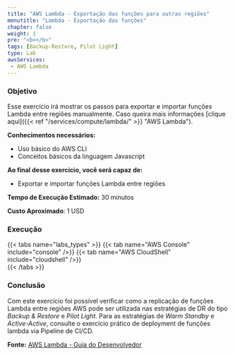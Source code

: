 ```yaml
---
title: "AWS Lambda - Exportação das funções para outras regiões"
menutitle: "Lambda - Exportação das funções"
chapter: false
weight: 1
pre: "<b></b>"
tags: [Backup-Restore, Pilot Light]
type: Lab
awsServices:
 - AWS Lambda
---
```


### Objetivo

Esse exercício irá mostrar os passos para exportar e importar funções Lambda entre regiões manualmente. Caso queira mais informações [clique aqui]({{< ref "/services/compute/lambda/" >}} "AWS Lambda").

**Conhecimentos necessários:** 
- Uso básico do AWS CLI
- Conceitos básicos da linguagem Javascript


**Ao final desse exercício, você será capaz de:**
- Exportar e importar funções Lambda entre regiões

**Tempo de Execução Estimado:** 30 minutos

**Custo Aproximado**: 1 USD


### Execução
{{< tabs name="labs_types" >}} 
{{< tab name="AWS Console" include="console" />}} 
{{< tab name="AWS CloudShell" include="cloudshell" />}}  
{{< /tabs >}}

### Conclusão

Com este exercício foi possível verificar como a replicação de funções Lambda entre regiões AWS pode ser utilizada nas estratégias de DR do tipo *Backup & Restore* e *Pilot Light*. Para as estratégias de *Warm Standby* e *Active-Active*, consulte o exercício prático de deployment de funções lambda via Pipeline de CI/CD.

**Fonte:** [AWS Lambda - Guia do Desenvolvedor](https://docs.aws.amazon.com/pt_br/lambda/latest/dg/gettingstarted-awscli.html)


<!-- TODO: Incluir estimativa de custos!!! --->

